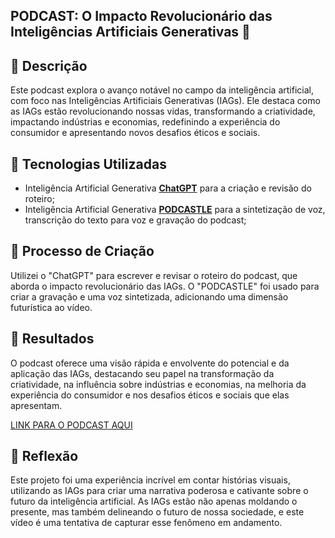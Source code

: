 ## PODCAST: O Impacto Revolucionário das Inteligências Artificiais Generativas 🎥

## 📒 Descrição
Este podcast explora o avanço notável no campo da inteligência artificial, com foco nas Inteligências Artificiais Generativas (IAGs). Ele destaca como as IAGs estão revolucionando nossas vidas, transformando a criatividade, impactando indústrias e economias, redefinindo a experiência do consumidor e apresentando novos desafios éticos e sociais.

## 🤖 Tecnologias Utilizadas
- Inteligência Artificial Generativa **[ChatGPT](https://chat.openai.com)** para a criação e revisão do roteiro;
- Inteligência Artificial Generativa **[PODCASTLE](https://podcastle.ai/editor/project/6664e84192f14513d561e671)** para a sintetização de voz, transcrição do texto para voz e gravação do podcast;

## 🧐 Processo de Criação
Utilizei o "ChatGPT" para escrever e revisar o roteiro do podcast, que aborda o impacto revolucionário das IAGs. O "PODCASTLE" foi usado para criar a gravação e uma voz sintetizada, adicionando uma dimensão futurística ao vídeo.

## 🚀 Resultados
O podcast oferece uma visão rápida e envolvente do potencial e da aplicação das IAGs, destacando seu papel na transformação da criatividade, na influência sobre indústrias e economias, na melhoria da experiência do consumidor e nos desafios éticos e sociais que elas apresentam.

[LINK PARA O PODCAST AQUI](https://podcastle.ai/editor/player/6664e84192f14513d561e671)

## 💭 Reflexão
Este projeto foi uma experiência incrível em contar histórias visuais, utilizando as IAGs para criar uma narrativa poderosa e cativante sobre o futuro da inteligência artificial. As IAGs estão não apenas moldando o presente, mas também delineando o futuro de nossa sociedade, e este vídeo é uma tentativa de capturar esse fenômeno em andamento.
